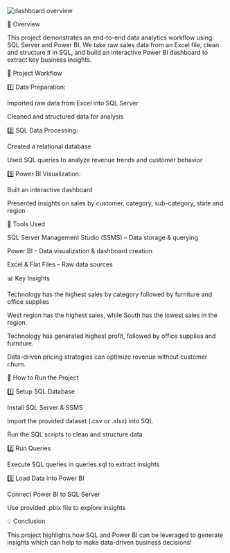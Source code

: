 
![dashboard overview](https://github.com/user-attachments/assets/6251fd3b-87a8-4feb-9c87-89a5fcc0caf7)


📌 Overview

This project demonstrates an end-to-end data analytics workflow using SQL Server and Power BI. We take raw sales data from an Excel file, clean and structure it in SQL, and build an interactive Power BI dashboard to extract key business insights.

📂 Project Workflow

1️⃣ Data Preparation:

Imported raw data from Excel into SQL Server

Cleaned and structured data for analysis


2️⃣ SQL Data Processing:

Created a relational database

Used SQL queries to analyze revenue trends and customer behavior


3️⃣ Power BI Visualization:

Built an interactive dashboard

Presented insights on sales by customer, category, sub-category, state and region

🔧 Tools Used

SQL Server Management Studio (SSMS) – Data storage & querying

Power BI – Data visualization & dashboard creation

Excel & Flat Files – Raw data sources


📊 Key Insights

Technology has the highest sales by category followed by furniture and office supplies

West region has the highest sales, while South has the lowest sales in the region.

Technology has generated highest profit, followed by office supplies and furniture.

Data-driven pricing strategies can optimize revenue without customer churn.


🚀 How to Run the Project

1️⃣ Setup SQL Database

Install SQL Server & SSMS

Import the provided dataset (.csv or .xlsx) into SQL

Run the SQL scripts to clean and structure data

2️⃣ Run Queries

Execute SQL queries in queries.sql to extract insights

3️⃣ Load Data into Power BI

Connect Power BI to SQL Server

Use provided .pbix file to explore insights


💡 Conclusion

This project highlights how SQL and Power BI can be leveraged to generate insights which can help to make data-driven business decisions!
